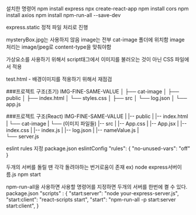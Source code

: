 설치한 명령어
npm install express
npx create-react-app
npm install cors
npm install axios
npm install npm-run-all --save-dev

express.static 정적 파일 처리로 진행

mysteryBox.jpg는 사용하지 않음
image는 전부 cat-image 폴더에 위치함
image 처리는 image/jpeg로 content-type을 맞춰야함

가상요소를 사용하기 위해서 script태그에서 이미지를 불러오는 것이 아닌
CSS 파일에서 적용

test.html - 배경이미지를 적용하기 위해서 재점검

###프로젝트 구조(초기)
IMG-FINE-SAME-VALUE
│
├── cat-image
│
├── public
│   ├── index.html
│   └── styles.css
│
├── src
│   └── log.json
│
└── app.js


###프로젝트 구조(React)
IMG-FINE-SAME-VALUE
|
|-- public
|   |-- index.html
|   └── cat-image
|       └── (이미지 파일들)
|-- src
|   |-- App.css
|   |-- App.jsx
|   |-- index.css
|   |-- index.js
|   |-- log.json
|   |-- nameValue.js
|   
└── server.js


eslint rules 지정
package.json
eslintConfig
    "rules": {
      "no-unused-vars": "off"
    }

두개의 서버를 돌릴 땐 각각 돌려야하는 번거로움이 존재
ex) node express서버이름.js
    npm start

npm-run-all을 사용하면 사용할 명령어를 지정하면 두개의 서버를 한번에 켤 수 있다.
package.json
"scripts" : {
  "start:server": "node your-express-server.js",
  "start:client": "react-scripts start",
  "start": "npm-run-all -p start:server start:client",
}


